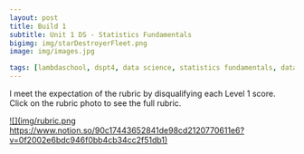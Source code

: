 ```yaml
---
layout: post
title: Build 1
subtitle: Unit 1 DS - Statistics Fundamentals
bigimg: img/starDestroyerFleet.png
image: img/images.jpg

tags: [lambdaschool, dspt4, data science, statistics fundamentals, data wrangling, linear algebra, build 1]
---
```



I meet the expectation of the rubric by disqualifying each Level 1 score. Click on the rubric photo to see the full rubric.

[![](img/rubric.png https://www.notion.so/90c17443652841de98cd2120770611e6?v=0f2002e6bdc946f0bb4cb34cc2f51db1)](https://www.notion.so/90c17443652841de98cd2120770611e6?v=0f2002e6bdc946f0bb4cb34cc2f51db1)

 

